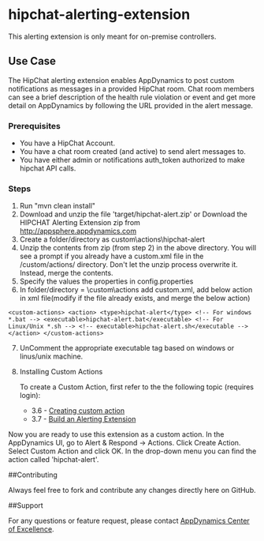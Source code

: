 hipchat-alerting-extension
==========================

This alerting extension is only meant for on-premise controllers.

## Use Case

The HipChat alerting extension enables AppDynamics to post custom notifications as messages in a provided HipChat room. Chat room members can see a brief description of the health rule violation or event and get more detail on AppDynamics by following the URL provided in the alert message.

### Prerequisites

- You have a HipChat Account.
- You have a chat room created (and active) to send alert messages to.
- You have either admin or notifications auth_token authorized to make hipchat API calls.

### Steps

1. Run "mvn clean install"
2. Download and unzip the file 'target/hipchat-alert.zip'
or Download the HIPCHAT Alerting Extension zip from http://appsphere.appdynamics.com
3. Create a folder/directory as <controller-install-path>custom\actions\hipchat-alert
4. Unzip the contents from zip (from step 2) in the above directory. You will see a prompt if you already have a custom.xml file in the /custom/actions/ directory. Don't let the unzip process overwrite it. Instead, merge the contents.
5. Specify the values the properties in config.properties
6. In folder/directory = <controller-install-path>\custom\actions add custom.xml, add below action in xml file(modify if the file already exists, and merge the below action)

 ``<custom-actions>
 	<action>
		<type>hipchat-alert</type>
       <!-- For windows *.bat -->
 		<executable>hipchat-alert.bat</executable>
 		<!-- For Linux/Unix *.sh -->
 		<!-- executable>hipchat-alert.sh</executable -->
 	</action>
 </custom-actions>``

7. UnComment the appropriate executable tag based on windows or linus/unix machine.

8. Installing Custom Actions

      To create a Custom Action, first refer to the the following topic (requires login):
      * 3.6 - [Creating custom action](http://docs.appdynamics.com/display/PRO13S/Custom+Actions)
      * 3.7 - [Build an Alerting Extension](http://docs.appdynamics.com/display/PRO13S/Build+an+Alerting+Extension)

Now you are ready to use this extension as a custom action. In the AppDynamics UI, go to Alert & Respond -> Actions. Click Create Action. Select Custom Action and click OK. In the drop-down menu you can find the action called 'hipchat-alert'.

##Contributing

Always feel free to fork and contribute any changes directly here on GitHub.

##Support

For any questions or feature request, please contact [AppDynamics Center of Excellence](mailto:ace-request@appdynamics.com).


